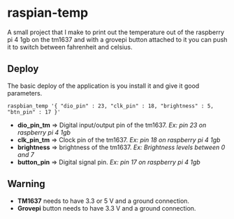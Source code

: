 # raspian-temp

A small project that I make to print out the temperature out of the raspberry pi 4 1gb on the tm1637 and with a grovepi button attached to it you can push it to switch between fahrenheit and celsius.

## Deploy

The basic deploy of the application is you install it and give it good parameters.

`raspbian_temp '{ "dio_pin" : 23, "clk_pin" : 18, "brightness" : 5, "btn_pin" : 17 }'`

* **dio_pin_tm** => Digital input/output pin of the tm1637. *Ex: pin 23 on raspberry pi 4 1gb*
* **clk_pin_tm** => Clock pin of the tm1637. *Ex: pin 18 on raspberry pi 4 1gb*
* **brightness** => brightness of the tm1637. *Ex: Brightness levels between 0 and 7*
* **button_pin** => Digital signal pin. *Ex: pin 17 on raspberry pi 4 1gb*

## Warning

* **TM1637** needs to have 3.3 or 5 V and a ground connection.
* **Grovepi** button needs to have 3.3 V and a ground connection.